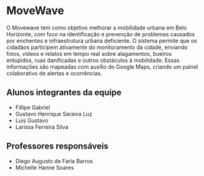 # MoveWave

O Movewave tem como objetivo melhorar a mobilidade urbana em Belo Horizonte, com foco na identificação e prevenção de problemas causados por enchentes e infraestrutura urbana deficiente. O sistema permite que os cidadãos participem ativamente do monitoramento da cidade, enviando fotos, vídeos e relatos em tempo real sobre alagamentos, bueiros entupidos, ruas danificadas e outros obstáculos à mobilidade. Essas informações são mapeadas com auxílio do Google Maps, criando um painel colaborativo de alertas e ocorrências.

## Alunos integrantes da equipe

* Fillipe Gabriel
* Gustavo Henrique Saraiva Luz
* Luis Gustavo
* Larissa Ferreira Silva

## Professores responsáveis

* Diego Augusto de Faria Barros
* Michelle Hanne Soares

